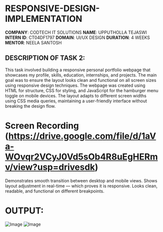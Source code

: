 # RESPONSIVE-DESIGN-IMPLEMENTATION

**COMPANY**: CODTECH IT SOLUTIONS
 **NAME**: UPPUTHOLLA TEJASWI
**INTERN ID**: CT04DF1797
**DOMAIN**: UI/UX DESIGN
**DURATION**: 4 WEEKS
 **MENTOR**: NEELA SANTOSH
 
## DESCRIPTION OF TASK 2:
 This task involved building a responsive  personal portfolio webpage that showcases my profile, skills, education, internships, and projects. The main goal was to ensure the layout looks   clean and functional on all screen sizes using responsive design techniques.
The webpage was created using HTML for structure, CSS for styling, and JavaScript for the hamburger menu toggle on mobile devices. The layout adapts to different screen widths using CSS media queries, maintaining a user-friendly interface without breaking the design flow.
# Screen Recording (https://drive.google.com/file/d/1aVa-WOvqr2VCyJ0Vd5sOb4R8uEgHERmv/view?usp=drivesdk)
 Demonstrates smooth transition between desktop and mobile views.
 Shows layout adjustment in real-time — which proves it is responsive.
 Looks clean, readable, and functional on different breakpoints.
 # OUTPUT:
 ![Image](https://github.com/user-attachments/assets/639e820a-752a-4fe4-9078-69b4f3479eb1)
 ![Image](https://github.com/user-attachments/assets/57f6caca-3743-47dc-b1a2-ec391aea5d7a)
 
